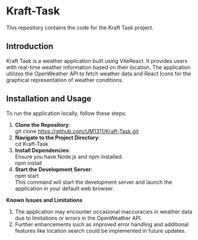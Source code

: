 # Kraft-Task

This repository contains the code for the Kraft Task project.

## Introduction

Kraft Task is a weather application built using ViteReact. It provides users with real-time weather information based on their location. The application utilizes the OpenWeather API to fetch weather data and React Icons for the graphical representation of weather conditions.

## Installation and Usage

To run the application locally, follow these steps:

1. **Clone the Repository**: <br/>
git clone https://github.com/UM1311/Kraft-Task.git
2. **Navigate to the Project Directory**:<br/>
cd Kraft-Task
3. **Install Dependencies**:<br/>
Ensure you have Node.js and npm installed.<br/>
npm install
4. **Start the Development Server**:<br/>
npm start <br/>
This command will start the development server and launch the application in your default web browser.

**Known Issues and Limitations**<br/>
1. The application may encounter occasional inaccuracies in weather data due to limitations or errors in the OpenWeather API.<br/>
2. Further enhancements such as improved error handling and additional features like location search could be implemented in future updates.
